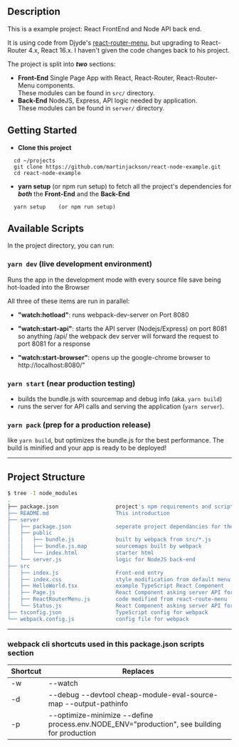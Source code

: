 
## Description

This is a example project: React FrontEnd and Node API back end.

It is using code from Djyde's [react-router-menu](https://github.com/djyde/react-router-menu), but
upgrading to React-Router 4.x, React 16.x.  I haven't given the code changes back to his project.

The project is split into **_two_** sections:
- **Front-End** Single Page App with React, React-Router, React-Router-Menu components.  <br/>These modules can be found in `src/` directory.
- **Back-End** NodeJS, Express, API logic needed by application.  <br/>These modules can be found in `server/` directory.

## Getting Started

- __Clone this project__
```
  cd ~/projects
  git clone https://github.com/martinjackson/react-node-example.git
  cd react-node-example
```
- __yarn setup__ (or npm run setup) to fetch all the project's dependencies
for __*both*__ the __Front-End__ and the __Back-End__

```
  yarn setup    (or npm run setup)
```

## Available Scripts

In the project directory, you can run:

### `yarn dev`   (live development environment)
Runs the app in the development mode with every source file save being hot-loaded into the Browser

All three of these items are run in parallel:
- **"watch:hotload"**:
   runs webpack-dev-server on Port 8080

- **"watch:start-api"**:
   starts the API server (Nodejs/Express) on port 8081
   so anything /api/ the webpack dev server will forward the request to port 8081 for a response

- **"watch:start-browser"**:
   opens up the google-chrome browser to http://localhost:8080/"

### `yarn start`   (near production testing)
- builds the bundle.js with sourcemap and debug info (aka. `yarn build`)
- runs the server for API calls and serving the application (`yarn server`).


### `yarn pack` (prep for a production release)

like `yarn build`, but optimizes the bundle.js for the best performance.  The build is minified and your app is ready to be deployed!

----------------

## Project Structure

```bash
$ tree -I node_modules
.
├── package.json                  project's npm requirements and scripts
├── README.md                     This introduction
├── server
│   ├── package.json              seperate project dependancies for the back-end
│   ├── public
│   │   ├── bundle.js             built by webpack from src/*.js
│   │   ├── bundle.js.map         sourcemaps built by webpack   
│   │   └── index.html            starter html
│   └── server.js                 logic for NodeJS back-end
├── src
│   ├── index.js                  Front-end entry
│   ├── index.css                 style modification from default menu colors
│   ├── HelloWorld.tsx            example TypeScript React Component
│   ├── Page.js                   React Component asking server API for markdown file
│   ├── ReactRouterMenu.js        code modified from react-route-menu
│   └── Status.js                 React Component asking server API for live JSON
├── tsconfig.json                 TypeScript config for webpack
└── webpack.config.js             config file for webpack


```


----------------

### webpack cli shortcuts used in this package.json scripts section

| Shortcut    | Replaces                         |
| ----------- | -------------------------------- |
| -w          | --watch                          |
| -d          | --debug --devtool cheap-module-eval-source-map --output-pathinfo |
| -p          | 	--optimize-minimize --define process.env.NODE_ENV="production", see building for production |

